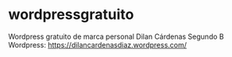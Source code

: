 # wordpressgratuito
Wordpress gratuito de marca personal
Dilan Cárdenas
Segundo B
Wordpress: https://dilancardenasdiaz.wordpress.com/
